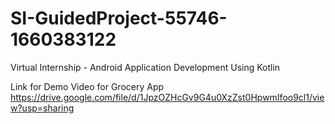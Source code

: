 # SI-GuidedProject-55746-1660383122
Virtual Internship - Android Application Development Using Kotlin

Link for Demo Video for Grocery App
https://drive.google.com/file/d/1JpzOZHcGv9G4u0XzZst0HpwmIfoo9cl1/view?usp=sharing
